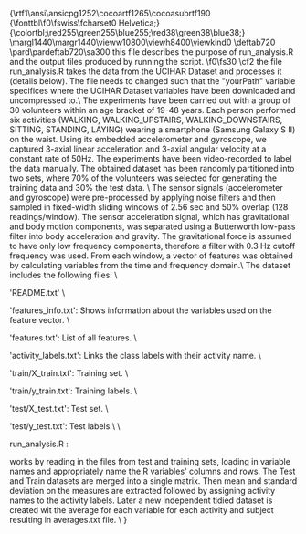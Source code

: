 {\rtf1\ansi\ansicpg1252\cocoartf1265\cocoasubrtf190 {\fonttbl\f0\fswiss\fcharset0 Helvetica;} {\colortbl;\red255\green255\blue255;\red38\green38\blue38;} \margl1440\margr1440\vieww10800\viewh8400\viewkind0 \deftab720 \pard\pardeftab720\sa300 this file describes the purpose of run_analysis.R and the output files produced by running the script. \f0\fs30 \cf2 the file run_analysis.R takes the data from the UCIHAR Dataset and processes it (details below). The file needs to changed such that the "yourPath" variable specifices where the UCIHAR Dataset variables have been downloaded and uncompressed to.\ The experiments have been carried out with a group of 30 volunteers within an age bracket of 19-48 years. Each person performed six activities (WALKING, WALKING_UPSTAIRS, WALKING_DOWNSTAIRS, SITTING, STANDING, LAYING) wearing a smartphone (Samsung Galaxy S II) on the waist. Using its embedded accelerometer and gyroscope, we captured 3-axial linear acceleration and 3-axial angular velocity at a constant rate of 50Hz. The experiments have been video-recorded to label the data manually. The obtained dataset has been randomly partitioned into two sets, where 70% of the volunteers was selected for generating the training data and 30% the test data. \ The sensor signals (accelerometer and gyroscope) were pre-processed by applying noise filters and then sampled in fixed-width sliding windows of 2.56 sec and 50% overlap (128 readings/window). The sensor acceleration signal, which has gravitational and body motion components, was separated using a Butterworth low-pass filter into body acceleration and gravity. The gravitational force is assumed to have only low frequency components, therefore a filter with 0.3 Hz cutoff frequency was used. From each window, a vector of features was obtained by calculating variables from the time and frequency domain.\ The dataset includes the following files: \

'README.txt' \

'features_info.txt': Shows information about the variables used on the feature vector. \

'features.txt': List of all features. \

'activity_labels.txt': Links the class labels with their activity name. \

'train/X_train.txt': Training set. \

'train/y_train.txt': Training labels. \

'test/X_test.txt': Test set. \

'test/y_test.txt': Test labels.\ \ 

run_analysis.R : 

works by reading in the files from test and training sets, loading in variable names and appropriately name the R variables' columns and rows. The Test and Train datasets are merged into a single matrix. Then mean and standard deviation on the measures are extracted followed by assigning activity names to the activity labels. Later a new independent tidied dataset is created wit the average for each variable for each activity and subject resulting in averages.txt file. \ }
